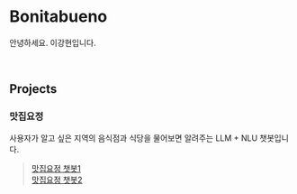 # Bonitabueno
안녕하세요. 이강현입니다.

</br>

## Projects
### 맛집요정
사용자가 알고 싶은 지역의 음식점과 식당을 물어보면 알려주는 LLM + NLU 챗봇입니다.
</br>
> [맛집요정 챗봇1](https://matjipfairychatbot.streamlit.app/)
> </br>
> [맛집요정 챗봇2](https://matjipfairy.streamlit.app/)
</br>
